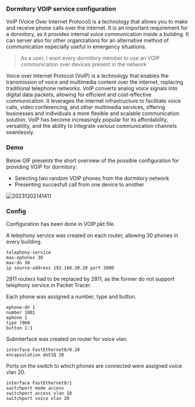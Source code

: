 ### Dormitory VOIP service configuration

VoIP (Voice Over Internet Protocol) is a technology that allows you to make and receive phone calls over the internet. It is an important requirement for a dormitory, as it provides internal voice communication inside a building. It can server also for other organizations for an alternative method of communication especially useful in emergency situations.

> As a user, I want every dormitory member to use an VOIP communication over devices present in the network

Voice over Internet Protocol (VoIP) is a technology that enables the transmission of voice and multimedia content over the internet, replacing traditional telephone networks. VoIP converts analog voice signals into digital data packets, allowing for efficient and cost-effective communication. It leverages the internet infrastructure to facilitate voice calls, video conferencing, and other multimedia services, offering businesses and individuals a more flexible and scalable communication solution. VoIP has become increasingly popular for its affordability, versatility, and the ability to integrate various communication channels seamlessly.

### Demo

Below GIF presents the short overview of the possible configuration for providing VOIP for dormitory:

- Selecting two random VOIP phones from the dormitory network
- Presenting succesfull call from one device to another

![20231202141411](https://github.com/janek1842/NetCamps/assets/56030577/f859dc22-01ad-4afe-9fba-ba1e20392a11)


### Config

Configuration has been done in VOIP.pkt file.

A telephony service was created on each router, allowing 30 phones in every building. 
```
telephony-service
max-ephones 30
max-dn 30
ip source-address 192.168.20.20 port 2000
```
2911 routers had to be replaced by 2811, as the former do not support telephony service in Packet Tracer. 

Each phone was assigned a number, type and button. 
```
ephone-dn 1
number 1001
ephone 1
type 7960
button 1:1
```

Subinterface was created on router for voice vlan. 

```
interface FastEthernet0/0.20
encapsulation dot1Q 20

```

Ports on the switch to which phones are connected were assigned voice vlan 20. 
```
interface FastEthernet0/1
switchport mode access
switchport access vlan 10
switchport voice vlan 20
```

